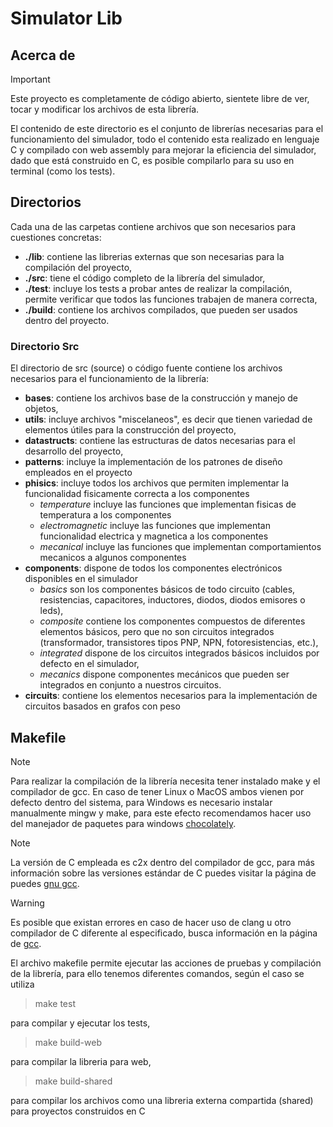 # Simulator Lib
## Acerca de

> [!important]
> Este proyecto es completamente de código abierto, sientete libre de ver, tocar y modificar los archivos de esta librería.

El contenido de este directorio es el conjunto de librerías necesarias para el funcionamiento del simulador, todo el contenido esta realizado en lenguaje C y compilado con web assembly para mejorar la eficiencia del simulador, dado que está construido en C, es posible compilarlo para su uso en terminal (como los tests).

## Directorios

Cada una de las carpetas contiene archivos que son necesarios para cuestiones concretas:
- **./lib**: contiene las librerias externas que son necesarias para la compilación del proyecto,
- **./src**: tiene el código completo de la librería del simulador,
- **./test**: incluye los tests a probar antes de realizar la compilación, permite verificar que todos las funciones trabajen de manera correcta,
- **./build**: contiene los archivos compilados, que pueden ser usados dentro del proyecto.

### Directorio Src

El directorio de src (source) o código fuente contiene los archivos necesarios para el funcionamiento de la librería:
- **bases**: contiene los archivos base de la construcción y manejo de objetos,
- **utils**: incluye archivos "miscelaneos", es decir que tienen variedad de elementos útiles para la construcción del proyecto,
- **datastructs**: contiene las estructuras de datos necesarias para el desarrollo del proyecto,
- **patterns**: incluye la implementación de los patrones de diseño empleados en el proyecto
- **phisics**: incluye todos los archivos que permiten implementar la funcionalidad fisicamente correcta a los componentes
    - *temperature* incluye las funciones que implementan fisicas de temperatura a los componentes
    - *electromagnetic* incluye las funciones que implementan funcionalidad electrica y magnetica a los componentes
    - *mecanical* incluye las funciones que implementan comportamientos mecanicos a algunos componentes
- **components**: dispone de todos los componentes electrónicos disponibles en el simulador
    - *basics* son los componentes básicos de todo circuito (cables, resistencias, capacitores, inductores, diodos, diodos emisores o leds),
    - *composite* contiene los componentes compuestos de diferentes elementos básicos, pero que no son circuitos integrados (transformador, transistores tipos PNP, NPN, fotoresistencias, etc.),
    - *integrated* dispone de los circuitos integrados básicos incluidos por defecto en el simulador,
    - *mecanics* dispone componentes mecánicos que pueden ser integrados en conjunto a nuestros circuitos.
- **circuits**: contiene los elementos necesarios para la implementación de circuitos basados en grafos con peso

## Makefile

> [!note]
> Para realizar la compilación de la librería necesita tener instalado make y el compilador de gcc. En caso de tener Linux o MacOS ambos vienen por defecto dentro del sistema, para Windows es necesario instalar manualmente mingw y make, para este efecto recomendamos hacer uso del manejador de paquetes para windows [chocolately](https://chocolatey.org/).

> [!note]
> La versión de C empleada es c2x dentro del compilador de gcc, para más información sobre las versiones estándar de C puedes visitar la página de puedes [gnu gcc](https://gcc.gnu.org/onlinedocs/gcc/language-standards-supported-by-gcc/c-language.html).

> [!warning]
> Es posible que existan errores en caso de hacer uso de clang u otro compilador de C diferente al especificado, busca información en la página de [gcc](https://gcc.gnu.org/).

El archivo makefile permite ejecutar las acciones de pruebas y compilación de la librería, para ello tenemos diferentes comandos, según el caso se utiliza 
> make test

para compilar y ejecutar los tests,
> make build-web

para compilar la libreria para web,
> make build-shared

para compilar los archivos como una libreria externa compartida (shared) para proyectos construidos en C